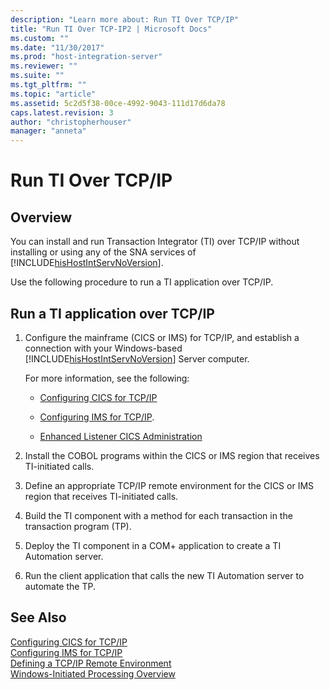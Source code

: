```yaml
---
description: "Learn more about: Run TI Over TCP/IP"
title: "Run TI Over TCP-IP2 | Microsoft Docs"
ms.custom: ""
ms.date: "11/30/2017"
ms.prod: "host-integration-server"
ms.reviewer: ""
ms.suite: ""
ms.tgt_pltfrm: ""
ms.topic: "article"
ms.assetid: 5c2d5f38-00ce-4992-9043-111d17d6da78
caps.latest.revision: 3
author: "christopherhouser"
manager: "anneta"
---
```

# Run TI Over TCP/IP

## Overview
You can install and run Transaction Integrator (TI) over TCP/IP without installing or using any of the SNA services of [!INCLUDE[hisHostIntServNoVersion](../includes/hishostintservnoversion-md.md)].  
  
 Use the following procedure to run a TI application over TCP/IP.  
  
## Run a TI application over TCP/IP  
  
1. Configure the mainframe (CICS or IMS) for TCP/IP, and establish a connection with your Windows-based [!INCLUDE[hisHostIntServNoVersion](../includes/hishostintservnoversion-md.md)] Server computer.  
  
    For more information, see the following:  
  
   -   [Configuring CICS for TCP/IP](../core/configuring-cics-for-tcp-ip2.md)  
  
   -   [Configuring IMS for TCP/IP](../core/configuring-ims-for-tcp-ip2.md).  
  
   -   [Enhanced Listener CICS Administration](./enhanced-listener-cics-administration2.md)  
  
2. Install the COBOL programs within the CICS or IMS region that receives TI-initiated calls.  
  
3. Define an appropriate TCP/IP remote environment for the CICS or IMS region that receives TI-initiated calls.  
  
4. Build the TI component with a method for each transaction in the transaction program (TP).  
  
5. Deploy the TI component in a COM+ application to create a TI Automation server.  
  
6. Run the client application that calls the new TI Automation server to automate the TP.  
  
## See Also  
 [Configuring CICS for TCP/IP](../core/configuring-cics-for-tcp-ip2.md)   
 [Configuring IMS for TCP/IP](../core/configuring-ims-for-tcp-ip2.md)   
 [Defining a TCP/IP Remote Environment](../core/defining-a-tcp-ip-remote-environment2.md)   
 [Windows-Initiated Processing Overview](../core/windows-initiated-processing-overview2.md)

